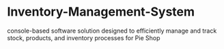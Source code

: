# Inventory-Management-System
console-based software solution designed to efficiently manage and track stock, products, and inventory processes for Pie Shop
